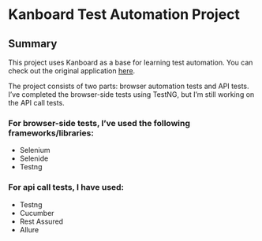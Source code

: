 # Kanboard Test Automation Project
## Summary
This project uses Kanboard as a base for learning test automation. You can check out the original application [here](https://kanboard.org/).

The project consists of two parts: browser automation tests and API tests. I’ve completed the browser-side tests using TestNG, but I’m still working on the API call tests.

### For browser-side tests, I’ve used the following frameworks/libraries:
- Selenium
- Selenide
- Testng

### For api call tests, I have used:
- Testng
- Cucumber
- Rest Assured
- Allure

